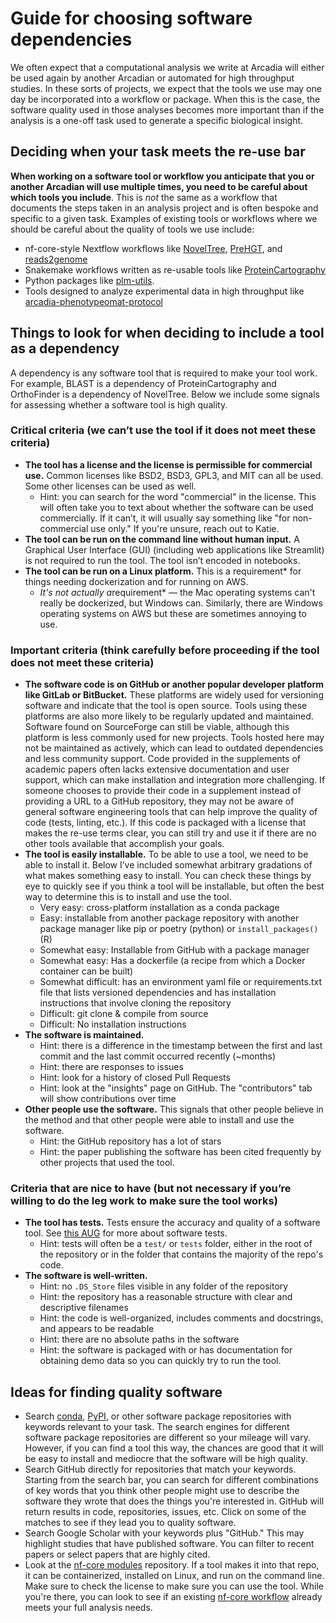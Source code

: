 # Guide for choosing software dependencies

We often expect that a computational analysis we write at Arcadia will either be used again by another Arcadian or automated for high throughput studies. In these sorts of projects, we expect that the tools we use may one day be incorporated into a workflow or package. When this is the case, the software quality used in those analyses becomes more important than if the analysis is a one-off task used to generate a specific biological insight.

## Deciding when your task meets the re-use bar

**When working on a software tool or workflow you anticipate that you or another Arcadian will use multiple times, you need to be careful about which tools you include**. This is _not_ the same as a workflow that documents the steps taken in an analysis project and is often bespoke and specific to a given task. Examples of existing tools or workflows where we should be careful about the quality of tools we use include:

- nf-core-style Nextflow workflows like [NovelTree](https://github.com/Arcadia-Science/noveltree), [PreHGT](https://github.com/Arcadia-Science/prehgt), and [reads2genome](https://github.com/Arcadia-Science/reads2genome)
- Snakemake workflows written as re-usable tools like [ProteinCartography](https://github.com/Arcadia-Science/ProteinCartography/)
- Python packages like [plm-utils](https://github.com/Arcadia-Science/2024-plm-utils).
- Tools designed to analyze experimental data in high throughput like [arcadia-phenotypeomat-protocol](https://github.com/Arcadia-Science/arcadia-phenotypeomat-protocol)

## Things to look for when deciding to include a tool as a dependency

A dependency is any software tool that is required to make your tool work. For example, BLAST is a dependency of ProteinCartography and OrthoFinder is a dependency of NovelTree. Below we include some signals for assessing whether a software tool is high quality.

### Critical criteria (we can’t use the tool if it does not meet these criteria)

- **The tool has a license and the license is permissible for commercial use.** Common licenses like BSD2, BSD3, GPL3, and MIT can all be used. Some other licenses can be used as well.
  - Hint: you can search for the word "commercial" in the license. This will often take you to text about whether the software can be used commercially. If it can’t, it will usually say something like "for non-commercial use only." If you're unsure, reach out to Katie.
- **The tool can be run on the command line without human input.** A Graphical User Interface (GUI) (including web applications like Streamlit) is not required to run the tool. The tool isn’t encoded in notebooks.
- **The tool can be run on a Linux platform.** This is a requirement\* for things needing dockerization and for running on AWS.
  - *It's not actually a*requirement\* — the Mac operating systems can't really be dockerized, but Windows can. Similarly, there are Windows operating systems on AWS but these are sometimes annoying to use.

### Important criteria (think carefully before proceeding if the tool does not meet these criteria)

- **The software code is on GitHub or another popular developer platform like GitLab or BitBucket.** These platforms are widely used for versioning software and indicate that the tool is open source. Tools using these platforms are also more likely to be regularly updated and maintained. Software found on SourceForge can still be viable, although this platform is less commonly used for new projects. Tools hosted here may not be maintained as actively, which can lead to outdated dependencies and less community support. Code provided in the supplements of academic papers often lacks extensive documentation and user support, which can make installation and integration more challenging. If someone chooses to provide their code in a supplement instead of providing a URL to a GitHub repository, they may not be aware of general software engineering tools that can help improve the quality of code (tests, linting, etc.). If this code is packaged with a license that makes the re-use terms clear, you can still try and use it if there are no other tools available that accomplish your goals.
- **The tool is easily installable.** To be able to use a tool, we need to be able to install it. Below I’ve included somewhat arbitrary gradations of what makes something easy to install. You can check these things by eye to quickly see if you think a tool will be installable, but often the best way to determine this is to install and use the tool.
  - Very easy: cross-platform installation as a conda package
  - Easy: installable from another package repository with another package manager like pip or poetry (python) or `install_packages()` (R)
  - Somewhat easy: Installable from GitHub with a package manager
  - Somewhat easy: Has a dockerfile (a recipe from which a Docker container can be built)
  - Somewhat difficult: has an environment yaml file or requirements.txt file that lists versioned dependencies and has installation instructions that involve cloning the repository
  - Difficult: git clone & compile from source
  - Difficult: No installation instructions
- **The software is maintained.**
  - Hint: there is a difference in the timestamp between the first and last commit and the last commit occurred recently (~months)
  - Hint: there are responses to issues
  - Hint: look for a history of closed Pull Requests
  - Hint: look at the "insights" page on GitHub. The "contributors" tab will show contributions over time
- **Other people use the software.** This signals that other people believe in the method and that other people were able to install and use the software.
  - Hint: the GitHub repository has a lot of stars
  - Hint: the paper publishing the software has been cited frequently by other projects that used the tool.

### Criteria that are nice to have (but not necessary if you’re willing to do the leg work to make sure the tool works)

- **The tool has tests.** Tests ensure the accuracy and quality of a software tool. See [this AUG](https://training.arcadiascience.com/arcadia-users-group/20231104-testing-concepts/lesson/) for more about software tests.
  - Hint: tests will often be a `test/` or `tests` folder, either in the root of the repository or in the folder that contains the majority of the repo's code.
- **The software is well-written.**
  - Hint: no `.DS_Store` files visible in any folder of the repository
  - Hint: the repository has a reasonable structure with clear and descriptive filenames
  - Hint: the code is well-organized, includes comments and docstrings, and appears to be readable
  - Hint: there are no absolute paths in the software
  - Hint: the software is packaged with or has documentation for obtaining demo data so you can quickly try to run the tool.

## Ideas for finding quality software

- Search [conda](https://anaconda.org/anaconda/repo), [PyPI](https://pypi.org/), or other software package repositories with keywords relevant to your task. The search engines for different software package repositories are different so your mileage will vary. However, if you can find a tool this way, the chances are good that it will be easy to install and mediocre that the software will be high quality.
- Search GitHub directly for repositories that match your keywords. Starting from the search bar, you can search for different combinations of key words that you think other people might use to describe the software they wrote that does the things you're interested in. GitHub will return results in code, repositories, issues, etc. Click on some of the matches to see if they lead you to quality software.
- Search Google Scholar with your keywords plus "GitHub." This may highlight studies that have published software. You can filter to recent papers or select papers that are highly cited.
- Look at the [nf-core modules](https://github.com/nf-core/modules) repository. If a tool makes it into that repo, it can be containerized, installed on Linux, and run on the command line. Make sure to check the license to make sure you can use the tool. While you're there, you can look to see if an existing [nf-core workflow](https://github.com/nf-core) already meets your full analysis needs.
